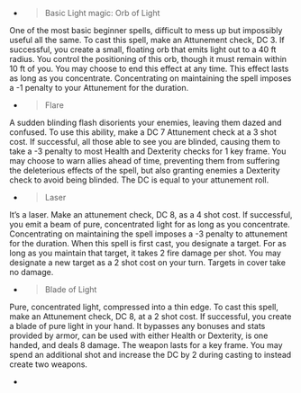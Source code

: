   - > Basic Light magic: Orb of Light

One of the most basic beginner spells, difficult to mess up but
impossibly useful all the same. To cast this spell, make an Attunement
check, DC 3. If successful, you create a small, floating orb that emits
light out to a 40 ft radius. You control the positioning of this orb,
though it must remain within 10 ft of you. You may choose to end this
effect at any time. This effect lasts as long as you concentrate.
Concentrating on maintaining the spell imposes a -1 penalty to your
Attunement for the duration.

  - > Flare

A sudden blinding flash disorients your enemies, leaving them dazed and
confused. To use this ability, make a DC 7 Attunement check at a 3 shot
cost. If successful, all those able to see you are blinded, causing them
to take a -3 penalty to most Health and Dexterity checks for 1 key
frame. You may choose to warn allies ahead of time, preventing them from
suffering the deleterious effects of the spell, but also granting
enemies a Dexterity check to avoid being blinded. The DC is equal to
your attunement roll.

  - > Laser

It’s a laser. Make an attunement check, DC 8, as a 4 shot cost. If
successful, you emit a beam of pure, concentrated light for as long as
you concentrate. Concentrating on maintaining the spell imposes a -3
penalty to attunement for the duration. When this spell is first cast,
you designate a target. For as long as you maintain that target, it
takes 2 fire damage per shot. You may designate a new target as a 2 shot
cost on your turn. Targets in cover take no damage.

  - > Blade of Light

Pure, concentrated light, compressed into a thin edge. To cast this
spell, make an Attunement check, DC 8, at a 2 shot cost. If successful,
you create a blade of pure light in your hand. It bypasses any bonuses
and stats provided by armor, can be used with either Health or
Dexterity, is one handed, and deals 8 damage. The weapon lasts for a key
frame. You may spend an additional shot and increase the DC by 2 during
casting to instead create two weapons.

  -
